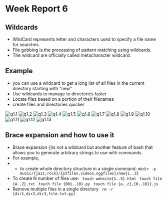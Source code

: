 # Week Report 6

## Wildcards
* WildCard represents letter and characters used to specify a file name for searches.
* File gobbing is the processing of pattern matching using wildcards.
* The wildcard are officially called metacharacter wildcard.

## Example 
* you can use a wildcard to get a long list of all files in the current directory starting with "new"
* Use wildcards to manage to directories faster 
* Locate files based on a portion of their filenames 
* create files and directories quicker

![q1.1](q1.1.png)
![q1.2](q1.2.png)
![q1.3](q1.3.png)
![q1.4](q1.4.png)
![q1.5](q1.5.png)
![q1.6](q1.6.png)
![q1.7](q1.7.png)
![q1.8](q1.9.png)
![q1.9](q1.9.png)
![q1.10](q1.10.png)
![q1.11](q1.11.png)
![q1.12](q1.12.png)
![q1.13](q1.13.png)


## Brace expansion and how to use it
* Brace expansion {}is not a wildcard but another feature of bash that allows you to generate 
arbitrary strings to use with commands.
* For example,
* * to create whole directory structure in a single command:
` mkdir -p music/{jazz,rock}/{p3files,videos,oggfiles}/new{1..3} `
* To create N number of files use:
` touch website{1..5}.html`
` touch file {A..Z}.txt`
` touch file {001..10}.py`
` touch file {a..z},{0..10}}.js`
* Remove multiple files in a single directory
` rm -r {dir1,dir2,dir3,file.txt.py}`




